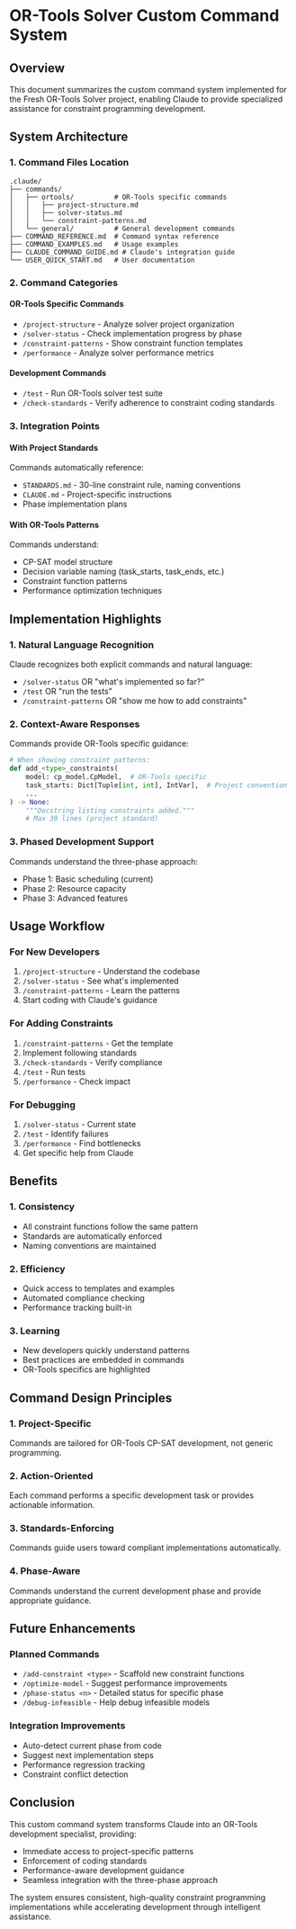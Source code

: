 # OR-Tools Solver Custom Command System

## Overview

This document summarizes the custom command system implemented for the Fresh OR-Tools Solver project, enabling Claude to provide specialized assistance for constraint programming development.

## System Architecture

### 1. Command Files Location
```
.claude/
├── commands/
│   ├── ortools/          # OR-Tools specific commands
│   │   ├── project-structure.md
│   │   ├── solver-status.md
│   │   └── constraint-patterns.md
│   └── general/          # General development commands
├── COMMAND_REFERENCE.md  # Command syntax reference
├── COMMAND_EXAMPLES.md   # Usage examples
├── CLAUDE_COMMAND_GUIDE.md # Claude's integration guide
└── USER_QUICK_START.md   # User documentation
```

### 2. Command Categories

#### OR-Tools Specific Commands
- `/project-structure` - Analyze solver project organization
- `/solver-status` - Check implementation progress by phase
- `/constraint-patterns` - Show constraint function templates
- `/performance` - Analyze solver performance metrics

#### Development Commands
- `/test` - Run OR-Tools solver test suite
- `/check-standards` - Verify adherence to constraint coding standards

### 3. Integration Points

#### With Project Standards
Commands automatically reference:
- `STANDARDS.md` - 30-line constraint rule, naming conventions
- `CLAUDE.md` - Project-specific instructions
- Phase implementation plans

#### With OR-Tools Patterns
Commands understand:
- CP-SAT model structure
- Decision variable naming (task_starts, task_ends, etc.)
- Constraint function patterns
- Performance optimization techniques

## Implementation Highlights

### 1. Natural Language Recognition
Claude recognizes both explicit commands and natural language:
- `/solver-status` OR "what's implemented so far?"
- `/test` OR "run the tests"
- `/constraint-patterns` OR "show me how to add constraints"

### 2. Context-Aware Responses
Commands provide OR-Tools specific guidance:
```python
# When showing constraint patterns:
def add_<type>_constraints(
    model: cp_model.CpModel,  # OR-Tools specific
    task_starts: Dict[Tuple[int, int], IntVar],  # Project convention
    ...
) -> None:
    """Docstring listing constraints added."""
    # Max 30 lines (project standard)
```

### 3. Phased Development Support
Commands understand the three-phase approach:
- Phase 1: Basic scheduling (current)
- Phase 2: Resource capacity
- Phase 3: Advanced features

## Usage Workflow

### For New Developers
1. `/project-structure` - Understand the codebase
2. `/solver-status` - See what's implemented
3. `/constraint-patterns` - Learn the patterns
4. Start coding with Claude's guidance

### For Adding Constraints
1. `/constraint-patterns` - Get the template
2. Implement following standards
3. `/check-standards` - Verify compliance
4. `/test` - Run tests
5. `/performance` - Check impact

### For Debugging
1. `/solver-status` - Current state
2. `/test` - Identify failures
3. `/performance` - Find bottlenecks
4. Get specific help from Claude

## Benefits

### 1. Consistency
- All constraint functions follow the same pattern
- Standards are automatically enforced
- Naming conventions are maintained

### 2. Efficiency
- Quick access to templates and examples
- Automated compliance checking
- Performance tracking built-in

### 3. Learning
- New developers quickly understand patterns
- Best practices are embedded in commands
- OR-Tools specifics are highlighted

## Command Design Principles

### 1. Project-Specific
Commands are tailored for OR-Tools CP-SAT development, not generic programming.

### 2. Action-Oriented
Each command performs a specific development task or provides actionable information.

### 3. Standards-Enforcing
Commands guide users toward compliant implementations automatically.

### 4. Phase-Aware
Commands understand the current development phase and provide appropriate guidance.

## Future Enhancements

### Planned Commands
- `/add-constraint <type>` - Scaffold new constraint functions
- `/optimize-model` - Suggest performance improvements
- `/phase-status <n>` - Detailed status for specific phase
- `/debug-infeasible` - Help debug infeasible models

### Integration Improvements
- Auto-detect current phase from code
- Suggest next implementation steps
- Performance regression tracking
- Constraint conflict detection

## Conclusion

This custom command system transforms Claude into an OR-Tools development specialist, providing:
- Immediate access to project-specific patterns
- Enforcement of coding standards
- Performance-aware development guidance
- Seamless integration with the three-phase approach

The system ensures consistent, high-quality constraint programming implementations while accelerating development through intelligent assistance.